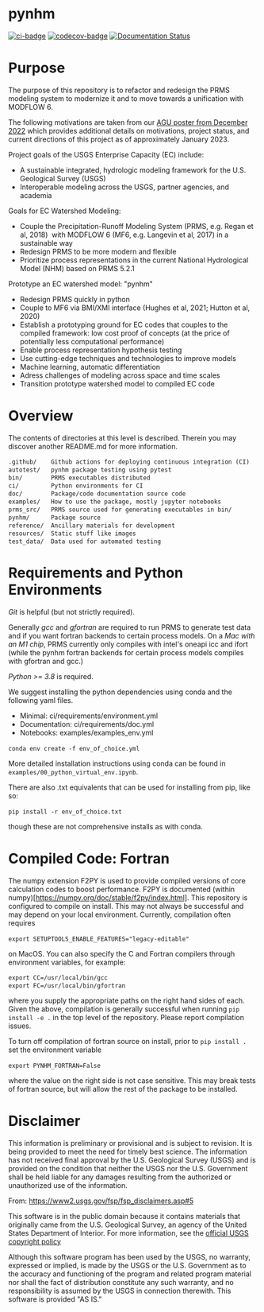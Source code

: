 # pynhm
[![ci-badge](https://github.com/ec-usgs/pynhm/workflows/CI/badge.svg?branch=main)](https://github.com/ec-usgs/pynhm/actions?query=workflow%3ACI)
[![codecov-badge](https://codecov.io/gh/ec-usgs/pynhm/branch/main/graph/badge.svg)](https://codecov.io/gh/ec-usgs/pynhm)
[![Documentation Status](https://readthedocs.org/projects/pynhm/badge/?version=latest)](https://pynhm.readthedocs.io/en/latest/?badge=latest)

[//]: # (<img src="https://raw.githubusercontent.com/ec-usgs/pynhm/main/resources/images/prms_flow.png" alt="prms_flow" style="width:50;height:20">)

Purpose
=========
The purpose of this repository is to refactor and redesign the PRMS modeling system to modernize it and to move towards a unification with
MODFLOW 6.

The following motivations are taken from our [AGU poster from December 2022](https://agu2022fallmeeting-agu.ipostersessions.com/default.aspx?s=05-E1-C6-40-DF-0D-4D-C7-4E-DE-D2-61-02-05-8F-0A)
which provides additional details on motivations, project status, and current directions of this project as of approximately January 2023.


Project goals of the USGS Enterprise Capacity (EC) include:
  * A sustainable integrated, hydrologic modeling framework for the U.S. Geological Survey (USGS)
  * Interoperable modeling across the USGS, partner agencies, and academia

Goals for EC Watershed Modeling:
  * Couple the Precipitation-Runoff Modeling System (PRMS, e.g. Regan et al, 2018)  with MODFLOW 6 (MF6, e.g. Langevin et al, 2017) in a sustainable way
  * Redesign PRMS to be more modern and flexible
  * Prioritize process representations in the current National Hydrological Model (NHM) based on PRMS 5.2.1

Prototype an EC watershed model: "pynhm"
  * Redesign PRMS quickly in python
  * Couple to MF6 via BMI/XMI interface (Hughes et al, 2021; Hutton et al, 2020) 
  * Establish a prototyping ground for EC codes that couples to the compiled framework: low cost proof of concepts (at the price of potentially less computational performance) 
  * Enable process representation hypothesis testing 
  * Use cutting-edge techniques and technologies to improve models
  * Machine learning, automatic differentiation
  * Adress challenges of modeling across space and time scales
  * Transition prototype watershed model to compiled EC code


Overview
==========
The contents of directories at this level is described. Therein you may discover another README.md for more information.

```
.github/    Github actions for deploying continuous integration (CI)
autotest/   pynhm package testing using pytest
bin/        PRMS executables distributed
ci/         Python environments for CI
doc/        Package/code documentation source code
examples/   How to use the package, mostly jupyter notebooks
prms_src/   PRMS source used for generating executables in bin/
pynhm/      Package source
reference/  Ancillary materials for development
resources/  Static stuff like images
test_data/  Data used for automated testing
```


Requirements and Python Environments
====================================
*Git* is helpful (but not strictly required).

Generally *gcc* and *gfortran* are required to run PRMS to generate test data and if
you want fortran backends to certain process models. On a *Mac with an M1 chip*,
PRMS currently only compiles with intel's oneapi icc and ifort (while the pynhm fortran
backends for certain process models compiles with gfortran and gcc.) 

*Python >= 3.8* is required.

We suggest installing the python dependencies using conda and the following yaml files.

* Minimal: ci/requirements/environment.yml
* Documentation: ci/requirements/doc.yml
* Notebooks: examples/examples_env.yml

```conda env create -f env_of_choice.yml```

More detailed installation instructions using conda can be found in `examples/00_python_virtual_env.ipynb`.

There are also .txt equivalents that can be used for installing from pip, like so:

```pip install -r env_of_choice.txt```

though these are not comprehensive installs as with conda.


Compiled Code: Fortran
=============
The numpy extension F2PY is used to provide compiled versions of core calculation codes to boost performance. F2PY is documented (within numpy)[https://numpy.org/doc/stable/f2py/index.html]. This repository is configured to compile on install. This may not always be successful and may depend on your local environment. Currently, compilation often requires

`export SETUPTOOLS_ENABLE_FEATURES="legacy-editable"`

on MacOS. You can also specify the C and Fortran compilers through environment variables, for example:

```
export CC=/usr/local/bin/gcc
export FC=/usr/local/bin/gfortran
```

where you supply the appropriate paths on the right hand sides of each. Given the above, compilation is generally successful when running `pip install -e .` in the top level of the repository. Please report compilation issues.

To turn off compilation of fortran source on install, prior to `pip install .` set the environment variable

`export PYNHM_FORTRAN=False`

where the value on the right side is not case sensitive. This may break tests of fortran source, but will allow the rest of the package to be installed.

Disclaimer
==========

This information is preliminary or provisional and is subject to revision. It is being provided to meet the need for timely best science. The information has not received final approval by the U.S. Geological Survey (USGS) and is provided on the condition that neither the USGS nor the U.S. Government shall be held liable for any damages resulting from the authorized or unauthorized use of the information.

From: https://www2.usgs.gov/fsp/fsp_disclaimers.asp#5

This software is in the public domain because it contains materials that originally came from the U.S. Geological Survey, an agency of the United States Department of Interior. For more information, see the [official USGS copyright policy](https://www.usgs.gov/information-policies-and-instructions/copyrights-and-credits "official USGS copyright policy")

Although this software program has been used by the USGS, no warranty, expressed or implied, is made by the USGS or the U.S. Government as to the accuracy and functioning of the program and related program material nor shall the fact of distribution constitute any such warranty, and no responsibility is assumed by the USGS in connection therewith.
This software is provided "AS IS."
